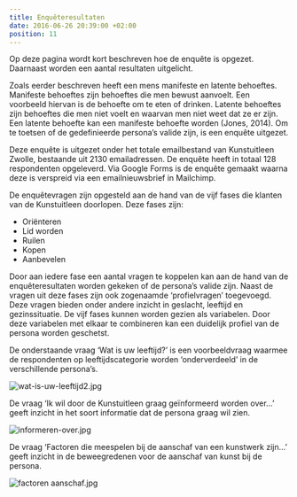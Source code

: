 ```yaml
---
title: Enquêteresultaten
date: 2016-06-26 20:39:00 +02:00
position: 11
---
```


Op deze pagina wordt kort beschreven hoe de enquête is opgezet. Daarnaast worden een aantal resultaten uitgelicht.

Zoals eerder beschreven heeft een mens manifeste en latente behoeftes. Manifeste behoeftes zijn behoeftes die men bewust aanvoelt. Een voorbeeld hiervan is de behoefte om te eten of drinken. Latente behoeftes zijn behoeftes die men niet voelt en waarvan men niet weet dat ze er zijn. Een latente behoefte kan een manifeste behoefte worden (Jones, 2014). Om te toetsen of de gedefinieerde persona’s valide zijn, is een enquête uitgezet. 

Deze enquête is uitgezet onder het totale emailbestand van Kunstuitleen Zwolle, bestaande uit 2130 emailadressen. De enquête heeft in totaal 128 respondenten opgeleverd. Via Google Forms is de enquête gemaakt waarna deze is verspreid via een emailnieuwsbrief in Mailchimp. 

De enquêtevragen zijn opgesteld aan de hand van de vijf fases die klanten van de Kunstuitleen doorlopen. Deze fases zijn:

* Oriënteren
* Lid worden
* Ruilen
* Kopen
* Aanbevelen

Door aan iedere fase een aantal vragen te koppelen kan aan de hand van de enquêteresultaten worden gekeken of de persona’s valide zijn. Naast de vragen uit deze fases zijn ook zogenaamde ‘profielvragen’ toegevoegd. Deze vragen bieden onder andere inzicht in geslacht, leeftijd en gezinssituatie. De vijf fases kunnen worden gezien als variabelen. Door deze variabelen met elkaar te combineren kan een duidelijk profiel van de persona worden geschetst. 

De onderstaande vraag ‘Wat is uw leeftijd?’ is een voorbeeldvraag waarmee de respondenten op leeftijdscategorie worden ‘onderverdeeld’ in de verschillende persona’s. 

![wat-is-uw-leeftijd2.jpg](/uploads/wat-is-uw-leeftijd2.jpg)


De vraag ‘Ik wil door de Kunstuitleen graag geïnformeerd worden over…’ geeft inzicht in het soort informatie dat de persona graag wil zien. 

![informeren-over.jpg](/uploads/informeren-over.jpg)


De vraag ‘Factoren die meespelen bij de aanschaf van een kunstwerk zijn…’ geeft inzicht in de beweegredenen voor de aanschaf van kunst bij de persona. 

![factoren aanschaf.jpg](/uploads/factoren%2520aanschaf.jpg)


